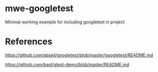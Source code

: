 # mwe-googletest
Minimal working example for including googletest in project

# References
https://github.com/abseil/googletest/blob/master/googletest/README.md

https://github.com/bast/gtest-demo/blob/master/README.md

